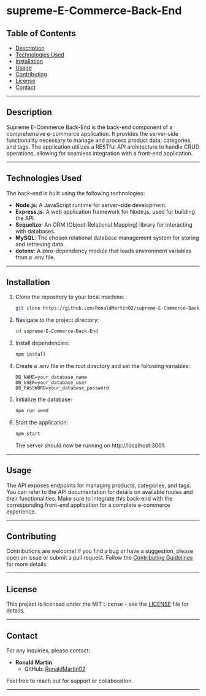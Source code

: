 # supreme-E-Commerce-Back-End

## Table of Contents

- [Description](#description)
- [Technologies Used](#technologies-used)
- [Installation](#installation)
- [Usage](#usage)
- [Contributing](#contributing)
- [License](#license)
- [Contact](#contact)

---

## Description

Supreme E-Commerce Back-End is the back-end component of a comprehensive e-commerce application. It provides the server-side functionality necessary to manage and process product data, categories, and tags. The application utilizes a RESTful API architecture to handle CRUD operations, allowing for seamless integration with a front-end application.

---

## Technologies Used

The back-end is built using the following technologies:

- **Node.js**: A JavaScript runtime for server-side development.
- **Express.js**: A web application framework for Node.js, used for building the API.
- **Sequelize**: An ORM (Object-Relational Mapping) library for interacting with databases.
- **MySQL**: The chosen relational database management system for storing and retrieving data.
- **dotenv**: A zero-dependency module that loads environment variables from a .env file.

---

## Installation

1. Clone the repository to your local machine:

   ```bash
   git clone https://github.com/RonaldMartin02/supreme-E-Commerce-Back-End.git
   ```
2. Navigate to the project directory:
   ``` bash
   cd supreme-E-Commerce-Back-End
   ```
3. Install dependencies:
   ```bash 
   npm install
   ```
4. Create a .env file in the root directory and set the following variables:
    ```env 
    DB_NAME=your_database_name
    DB_USER=your_database_user
    DB_PASSWORD=your_database_password
    ```
5. Initialize the database:
    ```bash 
    npm run seed
    ```
6. Start the application:
    ```bash
    npm start
    ```
    The server should now be running on http://localhost:3001.

---
## Usage

The API exposes endpoints for managing products, categories, and tags. You can refer to the API documentation for details on available routes and their functionalities. Make sure to integrate this back-end with the corresponding front-end application for a complete e-commerce experience.

---

## Contributing

Contributions are welcome! If you find a bug or have a suggestion, please open an issue or submit a pull request. Follow the [Contributing Guidelines](CONTRIBUTING.md) for more details.

---

## License

This project is licensed under the MIT License - see the [LICENSE](LICENSE) file for details.

---
## Contact

For any inquiries, please contact:

- **Ronald Martin**
  - GitHub: [RonaldMartin02](https://github.com/RonaldMartin02)
  
Feel free to reach out for support or collaboration.

---